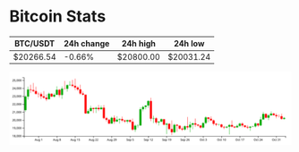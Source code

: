 # Bitcoin Stats

BTC/USDT|24h change|24h high|24h low|
|---|---|---|---|
|$20266.54|-0.66%|$20800.00|$20031.24|

<img src="./chart.svg">
